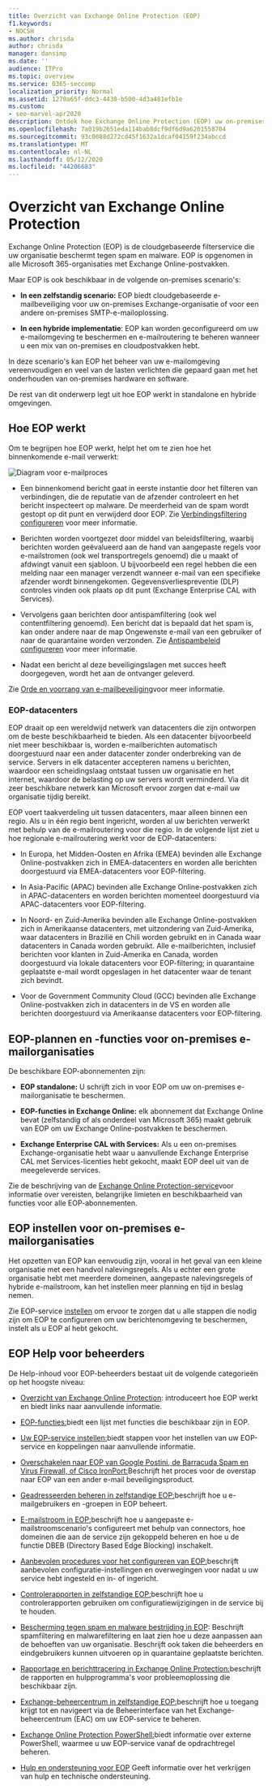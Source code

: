 ```yaml
---
title: Overzicht van Exchange Online Protection (EOP)
f1.keywords:
- NOCSH
ms.author: chrisda
author: chrisda
manager: dansimp
ms.date: ''
audience: ITPro
ms.topic: overview
ms.service: O365-seccomp
localization_priority: Normal
ms.assetid: 1270a65f-ddc3-4430-b500-4d3a481efb1e
ms.custom:
- seo-marvel-apr2020
description: Ontdek hoe Exchange Online Protection (EOP) uw on-premises e-mailorganisatie kan beschermen in zelfstandige en hybride omgevingen.
ms.openlocfilehash: 7a019b2651eda114bab8dcf9df6d9a6201558704
ms.sourcegitcommit: 93c0088d272cd45f1632a1dcaf04159f234abccd
ms.translationtype: MT
ms.contentlocale: nl-NL
ms.lasthandoff: 05/12/2020
ms.locfileid: "44206683"
---
```

# <a name="exchange-online-protection-overview"></a>Overzicht van Exchange Online Protection

Exchange Online Protection (EOP) is de cloudgebaseerde filterservice die uw organisatie beschermt tegen spam en malware. EOP is opgenomen in alle Microsoft 365-organisaties met Exchange Online-postvakken.

Maar EOP is ook beschikbaar in de volgende on-premises scenario's:

- **In een zelfstandig scenario:** EOP biedt cloudgebaseerde e-mailbeveiliging voor uw on-premises Exchange-organisatie of voor een andere on-premises SMTP-e-mailoplossing.

- **In een hybride implementatie**: EOP kan worden geconfigureerd om uw e-mailomgeving te beschermen en e-mailroutering te beheren wanneer u een mix van on-premises en cloudpostvakken hebt.

In deze scenario's kan EOP het beheer van uw e-mailomgeving vereenvoudigen en veel van de lasten verlichten die gepaard gaan met het onderhouden van on-premises hardware en software.

De rest van dit onderwerp legt uit hoe EOP werkt in standalone en hybride omgevingen.

## <a name="how-eop-works"></a>Hoe EOP werkt

Om te begrijpen hoe EOP werkt, helpt het om te zien hoe het binnenkomende e-mail verwerkt:

![Diagram voor e-mailproces](../../media/emailprocessingineop1.png)

- Een binnenkomend bericht gaat in eerste instantie door het filteren van verbindingen, die de reputatie van de afzender controleert en het bericht inspecteert op malware. De meerderheid van de spam wordt gestopt op dit punt en verwijderd door EOP. Zie [Verbindingsfiltering configureren](configure-the-connection-filter-policy.md) voor meer informatie.

- Berichten worden voortgezet door middel van beleidsfiltering, waarbij berichten worden geëvalueerd aan de hand van aangepaste regels voor e-mailstromen (ook wel transportregels genoemd) die u maakt of afdwingt vanuit een sjabloon. U bijvoorbeeld een regel hebben die een melding naar een manager verzendt wanneer e-mail van een specifieke afzender wordt binnengekomen. Gegevensverliespreventie (DLP) controles vinden ook plaats op dit punt (Exchange Enterprise CAL with Services).

- Vervolgens gaan berichten door antispamfiltering (ook wel contentfiltering genoemd). Een bericht dat is bepaald dat het spam is, kan onder andere naar de map Ongewenste e-mail van een gebruiker of naar de quarantaine worden verzonden. Zie [Antispambeleid configureren](configure-your-spam-filter-policies.md) voor meer informatie.

- Nadat een bericht al deze beveiligingslagen met succes heeft doorgegeven, wordt het aan de ontvanger geleverd.

Zie [Orde en voorrang van e-mailbeveiliging](how-policies-and-protections-are-combined.md)voor meer informatie.

### <a name="eop-datacenters"></a>EOP-datacenters

EOP draait op een wereldwijd netwerk van datacenters die zijn ontworpen om de beste beschikbaarheid te bieden. Als een datacenter bijvoorbeeld niet meer beschikbaar is, worden e-mailberichten automatisch doorgestuurd naar een ander datacenter zonder onderbreking van de service. Servers in elk datacenter accepteren namens u berichten, waardoor een scheidingslaag ontstaat tussen uw organisatie en het internet, waardoor de belasting op uw servers wordt verminderd. Via dit zeer beschikbare netwerk kan Microsoft ervoor zorgen dat e-mail uw organisatie tijdig bereikt.

EOP voert taakverdeling uit tussen datacenters, maar alleen binnen een regio. Als u in één regio bent ingericht, worden al uw berichten verwerkt met behulp van de e-mailroutering voor die regio. In de volgende lijst ziet u hoe regionale e-mailroutering werkt voor de EOP-datacenters:

- In Europa, het Midden-Oosten en Afrika (EMEA) bevinden alle Exchange Online-postvakken zich in EMEA-datacenters en worden alle berichten doorgestuurd via EMEA-datacenters voor EOP-filtering.

- In Asia-Pacific (APAC) bevinden alle Exchange Online-postvakken zich in APAC-datacenters en worden berichten momenteel doorgestuurd via APAC-datacenters voor EOP-filtering.

- In Noord- en Zuid-Amerika bevinden alle Exchange Online-postvakken zich in Amerikaanse datacenters, met uitzondering van Zuid-Amerika, waar datacenters in Brazilië en Chili worden gebruikt en in Canada waar datacenters in Canada worden gebruikt. Alle e-mailberichten, inclusief berichten voor klanten in Zuid-Amerika en Canada, worden doorgestuurd via lokale datacenters voor EOP-filtering; in quarantaine geplaatste e-mail wordt opgeslagen in het datacenter waar de tenant zich bevindt.

- Voor de Government Community Cloud (GCC) bevinden alle Exchange Online-postvakken zich in datacenters in de VS en worden alle berichten doorgestuurd via Amerikaanse datacenters voor EOP-filtering.

## <a name="eop-plans-and-features-for-on-premises-email-organizations"></a>EOP-plannen en -functies voor on-premises e-mailorganisaties

De beschikbare EOP-abonnementen zijn:

- **EOP standalone:** U schrijft zich in voor EOP om uw on-premises e-mailorganisatie te beschermen.

- **EOP-functies in Exchange Online:** elk abonnement dat Exchange Online bevat (zelfstandig of als onderdeel van Microsoft 365) maakt gebruik van EOP om uw Exchange Online-postvakken te beschermen.

- **Exchange Enterprise CAL with Services:** Als u een on-premises Exchange-organisatie hebt waar u aanvullende Exchange Enterprise CAL met Services-licenties hebt gekocht, maakt EOP deel uit van de meegeleverde services.

Zie de beschrijving van de [Exchange Online Protection-service](https://docs.microsoft.com/office365/servicedescriptions/exchange-online-protection-service-description/exchange-online-protection-service-description)voor informatie over vereisten, belangrijke limieten en beschikbaarheid van functies voor alle EOP-abonnementen.

## <a name="setting-up-eop-for-on-premises-email-organizations"></a>EOP instellen voor on-premises e-mailorganisaties

Het opzetten van EOP kan eenvoudig zijn, vooral in het geval van een kleine organisatie met een handvol nalevingsregels. Als u echter een grote organisatie hebt met meerdere domeinen, aangepaste nalevingsregels of hybride e-mailstroom, kan het instellen meer planning en tijd in beslag nemen.

Zie EOP-service [instellen](set-up-your-eop-service.md) om ervoor te zorgen dat u alle stappen die nodig zijn om EOP te configureren om uw berichtenomgeving te beschermen, instelt als u EOP al hebt gekocht.

## <a name="eop-help-for-admins"></a>EOP Help voor beheerders

De Help-inhoud voor EOP-beheerders bestaat uit de volgende categorieën op het hoogste niveau:

- [Overzicht van Exchange Online Protection](exchange-online-protection-overview.md): introduceert hoe EOP werkt en biedt links naar aanvullende informatie.

- [EOP-functies:](eop-features.md)biedt een lijst met functies die beschikbaar zijn in EOP.

- [Uw EOP-service instellen:](set-up-your-eop-service.md)biedt stappen voor het instellen van uw EOP-service en koppelingen naar aanvullende informatie.

- [Overschakelen naar EOP van Google Postini, de Barracuda Spam en Virus Firewall, of Cisco IronPort:](switch-to-eop-from-google-postini-the-barracuda-spam-and-virus-firewall-or-cisco.md)Beschrijft het proces voor de overstap naar EOP van een ander e-mail beveiligingsproduct.

- [Geadresseerden beheren in zelfstandige EOP:](manage-recipients-in-eop.md)beschrijft hoe u e-mailgebruikers en -groepen in EOP beheert.

- [E-mailstroom in EOP:](mail-flow-in-eop.md)beschrijft hoe u aangepaste e-mailstroomscenario's configureert met behulp van connectors, hoe domeinen die aan de service zijn gekoppeld beheren en hoe u de functie DBEB (Directory Based Edge Blocking) inschakelt.

- [Aanbevolen procedures voor het configureren van EOP:](best-practices-for-configuring-eop.md)beschrijft aanbevolen configuratie-instellingen en overwegingen voor nadat u uw service hebt ingesteld en in- of ingericht.

- [Controlerapporten in zelfstandige EOP:](auditing-reports-in-eop.md)beschrijft hoe u controlerapporten gebruiken om configuratiewijzigingen in de service bij te houden.

- [Bescherming tegen spam en malware bestrijding in EOP](anti-spam-and-anti-malware-protection.md): Beschrijft spamfiltering en malwarefiltering en laat zien hoe u deze aanpassen aan de behoeften van uw organisatie. Beschrijft ook taken die beheerders en eindgebruikers kunnen uitvoeren op in quarantaine geplaatste berichten.

- [Rapportage en berichttracering in Exchange Online Protection:](reporting-and-message-trace-in-exchange-online-protection.md)beschrijft de rapporten en hulpprogramma's voor probleemoplossing die beschikbaar zijn.

- [Exchange-beheercentrum in zelfstandige EOP:](exchange-admin-center-in-exchange-online-protection-eop.md)beschrijft hoe u toegang krijgt tot en navigeert via de Beheerinterface van het Exchange-beheercentrum (EAC) om uw EOP-service te beheren.

- [Exchange Online Protection PowerShell:](https://docs.microsoft.com/powershell/exchange/exchange-eop/exchange-online-protection-powershell)biedt informatie over externe PowerShell, waarmee u uw EOP-service vanaf de opdrachtregel beheren.

- [Hulp en ondersteuning voor EOP](help-and-support-for-eop.md) Geeft informatie over het verkrijgen van hulp en technische ondersteuning.
